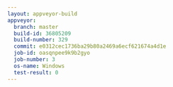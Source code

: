 ```yaml
---
layout: appveyor-build
appveyor:
  branch: master
  build-id: 36805209
  build-number: 329
  commit: e0312cec1736ba29b80a2469a6ecf621674a4d1e
  job-id: oasqnpee9k9b2gyo
  job-number: 3
  os-name: Windows
  test-result: 0
---
```

